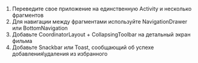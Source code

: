 1. Переведите свое приложение на единственную Activity и несколько фрагментов
2. Для навигации между фрагментами используйте NavigationDrawer или BottomNavigation
3. Добавьте CoordinatorLayout + CollapsingToolbar на детальный экран фильма
4. Добавьте Snackbar или Toast, сообщающий об успехе добавления\удаления из избранного
